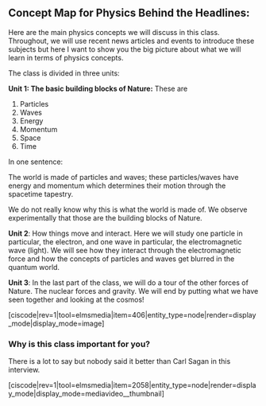## Concept Map for Physics Behind the Headlines:

Here are the main physics concepts we will discuss in this class. Throughout, we will use recent news articles and events to introduce these subjects but here I want to show you the big picture about what we will learn in terms of physics concepts. 

The class is divided in three units:

**Unit 1: The basic building blocks of Nature:** These are

1. Particles
2. Waves
3. Energy
4. Momentum
5. Space
6. Time

<lrndesign-sidenote label="Instructor Note" icon="bookmark" bg-color="#c2e5f2">
<p>In one sentence:</p>
<p>The world is made of particles and waves; these particles/waves have energy and momentum which determines their motion through the spacetime tapestry.</p>
</lrndesign-sidenote>

We do not really know why this is what the world is made of. We observe experimentally that those are the building blocks of Nature.

**Unit 2**: How things move and interact. Here we will study one particle in particular, the electron, and one wave in particular, the electromagnetic wave \(light\). We will see how they interact through the electromagnetic force and how the concepts of particles and waves get blurred in the quantum world.

**Unit 3**: In the last part of the class, we will do a tour of the other forces of Nature. The nuclear forces and gravity. We will end by putting what we have seen together and looking at the cosmos!

[ciscode|rev=1|tool=elmsmedia|item=406|entity_type=node|render=display_mode|display_mode=image]

### Why is this class important for you?

There is a lot to say but nobody said it better than Carl Sagan in this interview.

[ciscode|rev=1|tool=elmsmedia|item=2058|entity_type=node|render=display_mode|display_mode=mediavideo__thumbnail]

